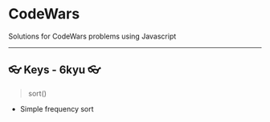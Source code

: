 # CodeWars

Solutions for CodeWars problems using Javascript

---

## 👓 Keys - 6kyu 👓

> sort()

-   Simple frequency sort

>

